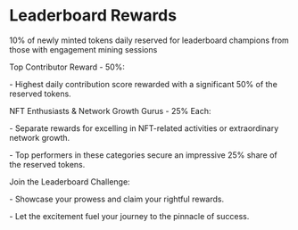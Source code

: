 # Leaderboard Rewards

10% of newly minted tokens daily reserved for leaderboard champions from those with engagement mining sessions

&#x20;

Top Contributor Reward - 50%:

\- Highest daily contribution score rewarded with a significant 50% of the reserved tokens.

&#x20;

NFT Enthusiasts & Network Growth Gurus - 25% Each:

\- Separate rewards for excelling in NFT-related activities or extraordinary network growth.

\- Top performers in these categories secure an impressive 25% share of the reserved tokens.

&#x20;

Join the Leaderboard Challenge:

\- Showcase your prowess and claim your rightful rewards.

\- Let the excitement fuel your journey to the pinnacle of success.

&#x20;
